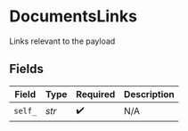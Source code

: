 # DocumentsLinks

Links relevant to the payload


## Fields

| Field              | Type               | Required           | Description        |
| ------------------ | ------------------ | ------------------ | ------------------ |
| `self_`            | *str*              | :heavy_check_mark: | N/A                |